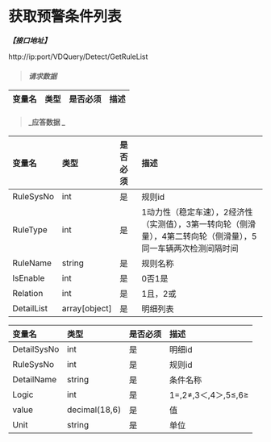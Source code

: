# 获取预警条件列表

_**【接口地址】**_

http://ip:port/VDQuery/Detect/GetRuleList

> #### _请求数据_

| 变量名 | 类型 | 是否必须 | 描述 |
| :--- | :--- | :--- | :--- |


> #### _应答数据 _

| 变量名 | 类型 | 是否必须 | 描述 |
| :--- | :--- | :--- | :--- |
| RuleSysNo | int | 是 | 规则id |
| RuleType | int | 是 | 1动力性（稳定车速），2经济性（实测值），3第一转向轮（侧滑量），4第二转向轮（侧滑量），5同一车辆两次检测间隔时间 |
| RuleName | string | 是 | 规则名称 |
| IsEnable | int | 是 | 0否1是 |
| Relation | int | 是 | 1且，2或 |
| DetailList | array[object] | 是 | 明细列表 |

| 变量名 | 类型 | 是否必须 | 描述 |
| :--- | :--- | :--- | :--- |
| DetailSysNo | int | 是 | 明细id |
| RuleSysNo | int | 是 | 规则id |
| DetailName | string | 是 | 条件名称 |
| Logic | int | 是 | 1=,2≠,3＜,4＞,5≤,6≥ |
| value | decimal(18,6) | 是 | 值 |
| Unit | string | 是 | 单位 |

